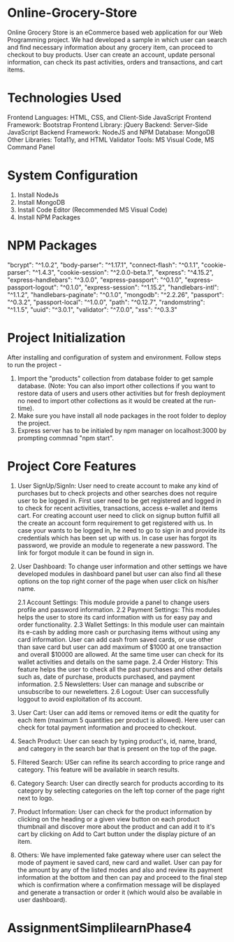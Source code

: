 # Online-Grocery-Store
Online Grocery Store is an eCommerce based web application for our Web Programming project. We had developed a sample in which user can search and find necessary information about any grocery item, can proceed to checkout to buy products. User can create an account, update personal information, can check its past activities, orders and transactions, and cart items.

# Technologies Used
Frontend Languages: HTML, CSS, and Client-Side JavaScript
Frontend Framework: Bootstrap
Frontend Library: jQuery
Backend: Server-Side JavaScript
Backend Framework: NodeJS and NPM
Database: MongoDB
Other Libraries: Tota11y, and HTML Validator
Tools: MS Visual Code, MS Command Panel

# System Configuration
1. Install NodeJs 
2. Install MongoDB 
3. Install Code Editor (Recommended MS Visual Code)
4. Install NPM Packages

# NPM Packages
"bcrypt": "^1.0.2",
"body-parser": "^1.17.1",
"connect-flash": "^0.1.1",
"cookie-parser": "^1.4.3",
"cookie-session": "^2.0.0-beta.1",
"express": "^4.15.2",
"express-handlebars": "^3.0.0",
"express-passport": "^0.1.0",
"express-passport-logout": "^0.1.0",
"express-session": "^1.15.2",
"handlebars-intl": "^1.1.2",
"handlebars-paginate": "^0.1.0",
"mongodb": "^2.2.26",
"passport": "^0.3.2",
"passport-local": "^1.0.0",
"path": "^0.12.7",
"randomstring": "^1.1.5",
"uuid": "^3.0.1",
"validator": "^7.0.0",
"xss": "^0.3.3"

# Project Initialization
After installing and configuration of system and environment. Follow steps to run the project - 
1. Import the "products" collection from database folder to get sample database. (Note: You can also import other collections if you  want to restore data of users and users other activities but for fresh deployment no need to import other collections as it would be created at the run-time).
2. Make sure you have install all node packages in the root folder to deploy the project.
3. Express server has to be initialed by npm manager on localhost:3000 by prompting commnad "npm start".

# Project Core Features
1. User SignUp/SignIn: User need to create account to make any kind of purchases but to check projects and other searches does not require user to be logged in. First user need to be get registered and logged in to check for recent activities, transactions, access e-wallet and items cart. For creating account user need to click on signup button fulfill all the create an account form requirement to get registered with us. In case your wants to be logged in, he need to go to sign in and provide its credentials which has been set up with us. In case user has forgot its password, we provide an module to regenerate a new password. The link for forgot module it can be found in sign in.

2. User Dashboard: To change user information and other settings we have developed modules in dashboard panel but user can also find all these options on the top right corner of the page when user click on his/her name.

	2.1 Account Settings: This module provide a panel to change users profile and password information.
	2.2 Payment Settings: This modules helps the user to store its card information with us for easy pay and order functionality.
	2.3 Wallet Settings: In this module user can maintain its e-cash by adding more cash or purchasing items without using any card information. User can add cash from saved cards, or use other than save card but user can add maximum of $1000 at one transaction and overall $10000 are allowed. At the same time user can check for its wallet activities and details on the same page.
	2.4 Order History: This feature helps the user to check all the past purchases and other details such as, date of purchase, products purchased, and  payment information.
	2.5 Newsletters: User can manage and subscribe or unsubscribe to our neweletters.
	2.6 Logout: User can successfully loggout to avoid exploitation of its account.

3. User Cart: User can add items or removed items or edit the quatity for each item (maximum 5 quantities per product is allowed). Here user can check for total payment information and proceed to checkout. 

4. Seach Product: User can seach by typing product's, id, name, brand, and category in the search bar that is present on the top of the page.

5. Filtered Search: USer can refine its search according to price range and category. This feature will be available in search results.

6. Category Search: User can directly search for products according to its category by selecting categories on the left top corner of the page right next to logo.

7. Product Information: User can check for the product information by clicking on the heading or a given view button on each product thumbnail and discover more about the product and can add it to it's cart by clicking on Add to Cart button under the display picture of an item.

8. Others: We have implemented fake gateway where user can select the mode of payment ie saved card, new card and wallet. User can pay for the amount by any of the listed modes and also and review its payment information at the bottom and then can pay and proceed to the final step which is confirmation where a confirmation message will be displayed and generate a transaction or order it (which would also be available in user dashboard).
# AssignmentSimplilearnPhase4
